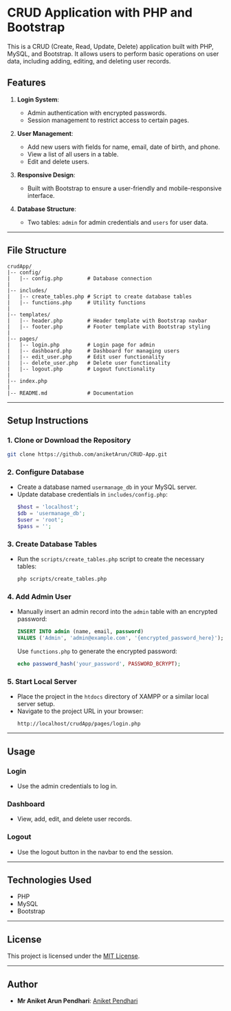 # CRUD Application with PHP and Bootstrap

This is a CRUD (Create, Read, Update, Delete) application built with PHP, MySQL, and Bootstrap. It allows users to perform basic operations on user data, including adding, editing, and deleting user records.

## Features

1. **Login System**:
   - Admin authentication with encrypted passwords.
   - Session management to restrict access to certain pages.

2. **User Management**:
   - Add new users with fields for name, email, date of birth, and phone.
   - View a list of all users in a table.
   - Edit and delete users.

3. **Responsive Design**:
   - Built with Bootstrap to ensure a user-friendly and mobile-responsive interface.

4. **Database Structure**:
   - Two tables: `admin` for admin credentials and `users` for user data.

---

## File Structure

```
crudApp/
|-- config/
|   |-- config.php        # Database connection
|
|-- includes/
|   |-- create_tables.php # Script to create database tables
|   |-- functions.php     # Utility functions
|
|-- templates/
|   |-- header.php        # Header template with Bootstrap navbar
|   |-- footer.php        # Footer template with Bootstrap styling
|
|-- pages/
|   |-- login.php         # Login page for admin
|   |-- dashboard.php     # Dashboard for managing users
|   |-- edit_user.php     # Edit user functionality
|   |-- delete_user.php   # Delete user functionality
|   |-- logout.php        # Logout functionality
|
|-- index.php
|
|-- README.md             # Documentation
```

---

## Setup Instructions

### 1. Clone or Download the Repository
```bash
git clone https://github.com/aniketArun/CRUD-App.git
```

### 2. Configure Database
- Create a database named `usermanage_db` in your MySQL server.
- Update database credentials in `includes/config.php`:
  ```php
  $host = 'localhost';
  $db = 'usermanage_db';
  $user = 'root';
  $pass = '';
  ```

### 3. Create Database Tables
- Run the `scripts/create_tables.php` script to create the necessary tables:
  ```bash
  php scripts/create_tables.php
  ```

### 4. Add Admin User
- Manually insert an admin record into the `admin` table with an encrypted password:
  ```sql
  INSERT INTO admin (name, email, password)
  VALUES ('Admin', 'admin@example.com', '{encrypted_password_here}');
  ```
  Use `functions.php` to generate the encrypted password:
  ```php
  echo password_hash('your_password', PASSWORD_BCRYPT);
  ```

### 5. Start Local Server
- Place the project in the `htdocs` directory of XAMPP or a similar local server setup.
- Navigate to the project URL in your browser:
  ```
  http://localhost/crudApp/pages/login.php
  ```

---

## Usage

### Login
- Use the admin credentials to log in.

### Dashboard
- View, add, edit, and delete user records.

### Logout
- Use the logout button in the navbar to end the session.

---


## Technologies Used
- PHP
- MySQL
- Bootstrap

---

## License
This project is licensed under the [MIT License](LICENSE).

---

## Author
- **Mr Aniket Arun Pendhari**: [Aniket Pendhari](https://github.com/aniketArun)

